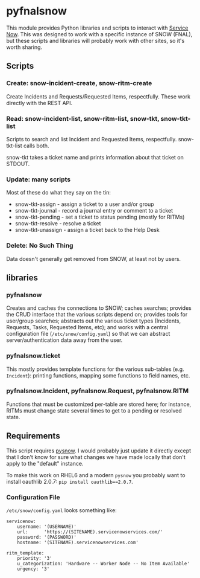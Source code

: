 # pyfnalsnow

This module provides Python libraries and scripts to interact with 
[Service Now](http://www.service-now.com).  This was designed to work with
a specific instance of SNOW (FNAL), but these scripts and libraries will 
probably work with other sites, so it's worth sharing.

## Scripts

### Create: snow-incident-create, snow-ritm-create

Create Incidents and Requests/Requested Items, respectfully.  These work
directly with the REST API.

### Read: snow-incident-list, snow-ritm-list, snow-tkt, snow-tkt-list

Scripts to search and list Incident and Requested Items, respectfully.
snow-tkt-list calls both.

snow-tkt takes a ticket name and prints information about that ticket on
STDOUT.

### Update: many scripts

Most of these do what they say on the tin:

* snow-tkt-assign - assign a ticket to a user and/or group
* snow-tkt-journal - record a journal entry or comment to a ticket
* snow-tkt-pending - set a ticket to status pending (mostly for RITMs)
* snow-tkt-resolve - resolve a ticket
* snow-tkt-unassign - assign a ticket back to the Help Desk

### Delete: No Such Thing

Data doesn't generally get removed from SNOW, at least not by users.

## libraries

### pyfnalsnow

Creates and caches the connections to SNOW; caches searches; provides the
CRUD interface that the various scripts depend on; provides tools for
user/group searches; abstracts out the various ticket types (Incidents,
Requests, Tasks, Requested Items, etc); and works with a central
configuration file (`/etc/snow/config.yaml`) so that we can abstract
server/authentication data away from the user.

### pyfnalsnow.ticket

This mostly provides template functions for the various 
sub-tables (e.g. `Incident`): printing functions, mapping some functions
to field names, etc.

### pyfnalsnow.Incident, pyfnalsnow.Request, pyfnalsnow.RITM

Functions that must be customized per-table are stored here; for instance,
RITMs must change state several times to get to a pending or resolved
state.

## Requirements

This script requires [pysnow](https://github.com/rbw0/pysnow).  I would
probably just update it directly except that I don't know for sure what
changes we have made locally that don't apply to the "default" instance.

To make this work on RHEL6 and a modern `pysnow` you probably want to
install oauthlib 2.0.7: `pip install oauthlib==2.0.7`.

### Configuration File

`/etc/snow/config.yaml` looks something like:

    servicenow:
        username: '(USERNAME)'
        url:      'https://(SITENAME).servicenowservices.com/'
        password: '(PASSWORD)'
        hostname: '(SITENAME).servicenowservices.com'

    ritm_template:
        priority: '3'
        u_categorization: 'Hardware -- Worker Node -- No Item Available'
        urgency: '3'
